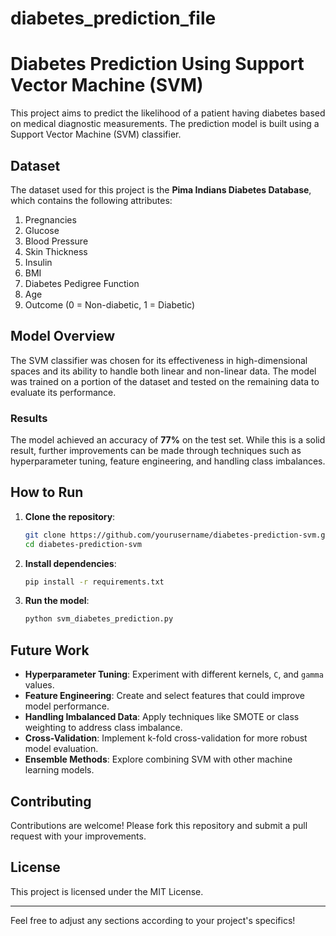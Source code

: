 # diabetes_prediction_file


# Diabetes Prediction Using Support Vector Machine (SVM)

This project aims to predict the likelihood of a patient having diabetes based on medical diagnostic measurements. The prediction model is built using a Support Vector Machine (SVM) classifier.

## Dataset

The dataset used for this project is the **Pima Indians Diabetes Database**, which contains the following attributes:

1. Pregnancies
2. Glucose
3. Blood Pressure
4. Skin Thickness
5. Insulin
6. BMI
7. Diabetes Pedigree Function
8. Age
9. Outcome (0 = Non-diabetic, 1 = Diabetic)

## Model Overview

The SVM classifier was chosen for its effectiveness in high-dimensional spaces and its ability to handle both linear and non-linear data. The model was trained on a portion of the dataset and tested on the remaining data to evaluate its performance.

### Results

The model achieved an accuracy of **77%** on the test set. While this is a solid result, further improvements can be made through techniques such as hyperparameter tuning, feature engineering, and handling class imbalances.

## How to Run

1. **Clone the repository**:
   ```bash
   git clone https://github.com/yourusername/diabetes-prediction-svm.git
   cd diabetes-prediction-svm
   ```

2. **Install dependencies**:
   ```bash
   pip install -r requirements.txt
   ```

3. **Run the model**:
   ```bash
   python svm_diabetes_prediction.py
   ```

## Future Work

- **Hyperparameter Tuning**: Experiment with different kernels, `C`, and `gamma` values.
- **Feature Engineering**: Create and select features that could improve model performance.
- **Handling Imbalanced Data**: Apply techniques like SMOTE or class weighting to address class imbalance.
- **Cross-Validation**: Implement k-fold cross-validation for more robust model evaluation.
- **Ensemble Methods**: Explore combining SVM with other machine learning models.

## Contributing

Contributions are welcome! Please fork this repository and submit a pull request with your improvements.

## License

This project is licensed under the MIT License.

---

Feel free to adjust any sections according to your project's specifics!
